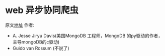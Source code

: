 # web 异步协同爬虫
原文[地址](http://aosabook.org/en/500L/a-web-crawler-with-asyncio-coroutines.html)
作者:
- A. Jesse Jiryu Davis(美国MongoDB 工程师，MongoDB 的py驱动的作者，主导mongoDB的c驱动)
- Guido van Rossum (不说了)

